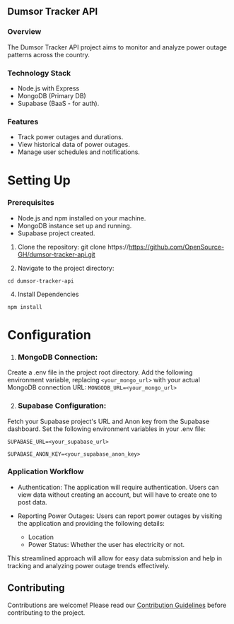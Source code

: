 ## Dumsor Tracker API

### Overview
The Dumsor Tracker API project aims to monitor and analyze power outage patterns across the country.

### Technology Stack
- Node.js with Express
- MongoDB (Primary DB)
- Supabase (BaaS - for auth).

### Features
-  Track power outages and durations.
- View historical data of power outages.
- Manage user schedules and notifications.

# Setting Up

### Prerequisites
- Node.js and npm installed on your machine.
- MongoDB instance set up and running.
- Supabase project created.

1. Clone the repository:
git clone https://https://github.com/OpenSource-GH/dumsor-tracker-api.git

2. Navigate to the project directory:
   
`cd dumsor-tracker-api`

4. Install Dependencies
   
`npm install`

# Configuration
1. ### MongoDB Connection:

Create a .env file in the project root directory. Add the following environment variable, replacing `<your_mongo_url>` with your actual MongoDB connection URL:
`MONGODB_URL=<your_mongo_url>`

2. ### Supabase Configuration:

Fetch your Supabase project's URL and Anon key from the Supabase dashboard. Set the following environment variables in your .env file:

`SUPABASE_URL=<your_supabase_url>`

`SUPABASE_ANON_KEY=<your_supabase_anon_key>`

### Application Workflow
- Authentication: The application will require authentication. Users can view data without creating an account, but will have to create one to post data.

- Reporting Power Outages: Users can report power outages by visiting the application and providing the following details:
  - Location
  - Power Status: Whether the user has electricity or not.

This streamlined approach will allow for easy data submission and help in tracking and analyzing power outage trends effectively.







## Contributing
Contributions are welcome! Please read our [Contribution Guidelines](contributing/CONTRIBUTING.md) before contributing to the project.

